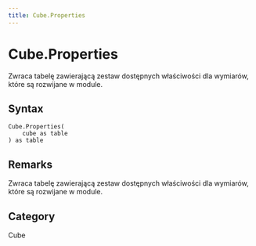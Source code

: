 ```yaml
---
title: Cube.Properties
---
```


# Cube.Properties


Zwraca tabelę zawierającą zestaw dostępnych właściwości dla wymiarów, które są rozwijane w module.


## Syntax

```powerquery
Cube.Properties(
    cube as table
) as table
```


## Remarks

Zwraca tabelę zawierającą zestaw dostępnych właściwości dla wymiarów, które są rozwijane w module.



## Category
Cube
